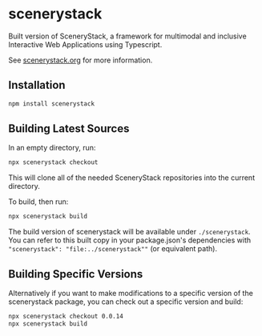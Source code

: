 scenerystack
=======

Built version of SceneryStack, a framework for multimodal and inclusive Interactive Web Applications using Typescript.

See [scenerystack.org](https://scenerystack.org) for more information.

## Installation

```bash
npm install scenerystack
```

## Building Latest Sources

In an empty directory, run:

```bash
npx scenerystack checkout
```

This will clone all of the needed SceneryStack repositories into the current directory.

To build, then run:

```bash
npx scenerystack build
```

The build version of scenerystack will be available under `./scenerystack`. You can refer to this built copy in your package.json's dependencies with `"scenerystack": "file:../scenerystack""` (or equivalent path).

## Building Specific Versions

Alternatively if you want to make modifications to a specific version of the scenerystack package, you can check out a specific version and build:

```bash
npx scenerystack checkout 0.0.14
npx scenerystack build
```